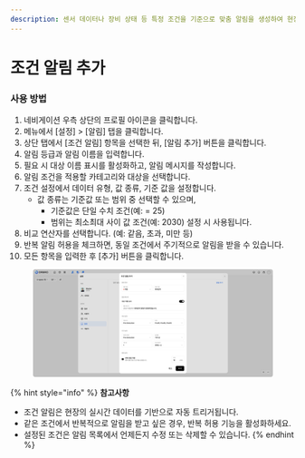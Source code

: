 ```yaml
---
description: 센서 데이터나 장비 상태 등 특정 조건을 기준으로 맞춤 알림을 생성하여 현장 상황을 실시간으로 감지하고 대응할 수 있는 기능입니다.
---
```


# 조건 알림 추가

### 사용 방법

1. 네비게이션 우측 상단의 프로필 아이콘을 클릭합니다.
2. 메뉴에서 \[설정] > \[알림] 탭을 클릭합니다.
3. 상단 탭에서 \[조건 알림] 항목을 선택한 뒤, \[알림 추가] 버튼을 클릭합니다.
4. 알림 등급과 알림 이름을 입력합니다.
5. 필요 시 대상 이름 표시를 활성화하고, 알림 메시지를 작성합니다.
6. 알림 조건을 적용할 카테고리와 대상을 선택합니다.
7. 조건 설정에서 데이터 유형, 값 종류, 기준 값을 설정합니다.
   * 값 종류는 기준값 또는 범위 중 선택할 수 있으며,
     * 기준값은 단일 수치 조건(예: = 25)
     * 범위는 최소최대 사이 값 조건(예: 2030) 설정 시 사용됩니다.
8. 비교 연산자를 선택합니다. (예: 같음, 초과, 미만 등)
9. 반복 알림 허용을 체크하면, 동일 조건에서 주기적으로 알림을 받을 수 있습니다.
10. 모든 항목을 입력한 후 \[추가] 버튼을 클릭합니다.

<figure><img src="../../.gitbook/assets/alarm - 2.png" alt=""><figcaption></figcaption></figure>

{% hint style="info" %}
**참고사항**

* 조건 알림은 현장의 실시간 데이터를 기반으로 자동 트리거됩니다.
* 같은 조건에서 반복적으로 알림을 받고 싶은 경우, 반복 허용 기능을 활성화하세요.
* 설정된 조건은 알림 목록에서 언제든지 수정 또는 삭제할 수 있습니다.
{% endhint %}
